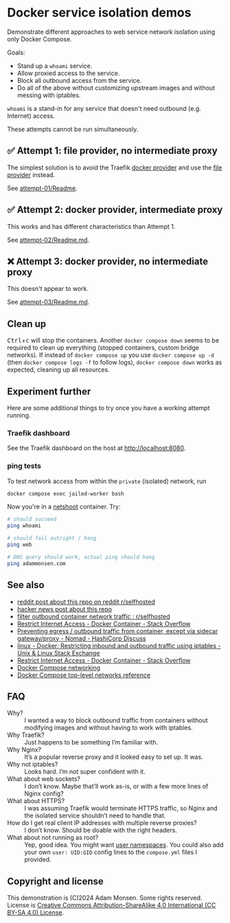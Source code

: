 # Docker service isolation demos

Demonstrate different approaches to web service network isolation using only Docker Compose.

Goals:

* Stand up a `whoami` service.
* Allow proxied access to the service.
* Block all outbound access from the service.
* Do all of the above without customizing upstream images and without messing with iptables.

`whoami` is a stand-in for any service that doesn't need outbound (e.g. Internet) access.

These attempts cannot be run simultaneously.

## ✅ Attempt 1: file provider, no intermediate proxy

The simplest solution is to avoid the Traefik [docker provider](https://doc.traefik.io/traefik/providers/docker/) and use the [file provider](https://doc.traefik.io/traefik/providers/file/) instead.

See [attempt-01/Readme](attempt-01/Readme.md).

## ✅ Attempt 2: docker provider, intermediate proxy

This works and has different characteristics than Attempt 1.

See [attempt-02/Readme.md](attempt-02/Readme.md).

## ❌ Attempt 3: docker provider, no intermediate proxy

This doesn't appear to work.

See [attempt-03/Readme.md](attempt-03/Readme.md).

## Clean up

<kbd>Ctrl</kbd>+<kbd>c</kbd> will stop the containers.
Another `docker compose down` seems to be required to clean up everything (stopped containers, custom bridge networks).
If instead of `docker compose up` you use `docker compose up -d` (then `docker compose logs -f` to follow logs), `docker compose down` works as expected, cleaning up all resources.

## Experiment further

Here are some additional things to try once you have a working attempt running.

### Traefik dashboard

See the Traefik dashboard on the host at <http://localhost:8080>.

### ping tests

To test network access from within the `private` (isolated) network, run

```bash
docker compose exec jailed-worker bash
```

Now you're in a [netshoot](https://github.com/nicolaka/netshoot) container. Try:

```bash
# should succeed
ping whoami

# should fail outright / hang
ping web

# DNS query should work, actual ping should hang
ping adammonsen.com
```

## See also

* [reddit post about this repo on reddit r/selfhosted](https://www.reddit.com/r/selfhosted/comments/1g3rxaf/network_isolate_reverseproxied_container/)
* [hacker news post about this repo](https://news.ycombinator.com/item?id=41848083)
* [filter outbound container network traffic : r/selfhosted](https://www.reddit.com/r/selfhosted/comments/1f5vqqn/filter_outbound_container_network_traffic/)
* [Restrict Internet Access - Docker Container - Stack Overflow](https://stackoverflow.com/questions/39913757/restrict-internet-access-docker-container)
* [Preventing egress / outbound traffic from container, except via sidecar gateway/proxy - Nomad - HashiCorp Discuss](https://discuss.hashicorp.com/t/preventing-egress-outbound-traffic-from-container-except-via-sidecar-gateway-proxy/56488)
* [linux - Docker: Restricting inbound and outbound traffic using iptables - Unix & Linux Stack Exchange](https://unix.stackexchange.com/questions/628827/docker-restricting-inbound-and-outbound-traffic-using-iptables)
* [Restrict Internet Access - Docker Container - Stack Overflow](https://stackoverflow.com/questions/39913757/restrict-internet-access-docker-container)
* [Docker Compose networking](https://docs.docker.com/compose/how-tos/networking/)
* [Docker Compose top-level networks reference](https://docs.docker.com/reference/compose-file/networks/)

## FAQ

<dl>
<dt>Why?</dt>
<dd>I wanted a way to block outbound traffic from containers without modifying images and without having to work with iptables.
</dd>
<dt>Why Traefik?</dt>
<dd>Just happens to be something I’m familiar with.
</dd>
<dt>Why Nginx?</dt>
<dd>It’s a popular reverse proxy and it looked easy to set up. It was.
</dd>
<dt>Why not iptables?</dt>
<dd>Looks hard. I’m not super confident with it.
</dd>
<dt>What about web sockets?</dt>
<dd>I don’t know. Maybe that’ll work as-is, or with a few more lines of Nginx config?
</dd>
<dt>What about HTTPS?</dt>
<dd>I was assuming Traefik would terminate HTTPS traffic, so Nginx and the isolated service shouldn’t need to handle that.
</dd>
<dt>How do I get real client IP addresses with multiple reverse proxies?</dt>
<dd>I don’t know. Should be doable with the right headers.
</dd>
<dt>What about not running as root?</dt>
<dd>Yep, good idea. You might want <a href="https://docs.docker.com/engine/security/userns-remap/">user namespaces</a>. You could also add your own <code>user: UID:GID</code> config lines to the <code>compose.yml</code> files I provided.
</dd>
</dl>

## Copyright and license

This demonstration is (C)2024 Adam Monsen.
Some rights reserved.
License is [Creative Commons Attribution-ShareAlike 4.0 International (CC BY-SA 4.0) License](https://creativecommons.org/licenses/by-sa/4.0/).

